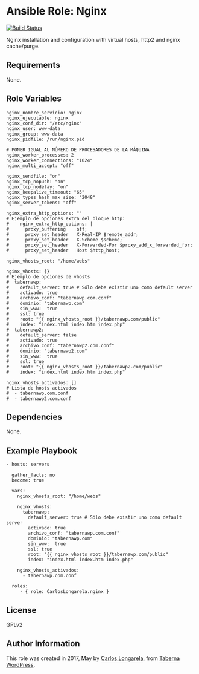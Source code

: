 Ansible Role: Nginx
=========

[![Build Status](https://travis-ci.org/CarlosLongarela/ansible-role-nginx.svg?branch=master)](https://travis-ci.org/CarlosLongarela/ansible-role-nginx)

Nginx installation and configuration with virtual hosts, http2 and nginx cache/purge.

Requirements
------------

None.

Role Variables
--------------

    nginx_nombre_servicio: nginx
    nginx_ejecutable: nginx
    nginx_conf_dir: "/etc/nginx"
    nginx_user: www-data
    nginx_group: www-data
    nginx_pidfile: /run/nginx.pid

    # PONER IGUAL AL NÚMERO DE PROCESADORES DE LA MÁQUINA
    nginx_worker_processes: 2
    nginx_worker_connections: "1024"
    nginx_multi_accept: "off"

    nginx_sendfile: "on"
    nginx_tcp_nopush: "on"
    nginx_tcp_nodelay: "on"
    nginx_keepalive_timeout: "65"
    nginx_types_hash_max_size: "2048"
    nginx_server_tokens: "off"

    nginx_extra_http_options: ""
    # Ejemplo de opciones extra del bloque http:
    #    nginx_extra_http_options: |
    #      proxy_buffering    off;
    #      proxy_set_header   X-Real-IP $remote_addr;
    #      proxy_set_header   X-Scheme $scheme;
    #      proxy_set_header   X-Forwarded-For $proxy_add_x_forwarded_for;
    #      proxy_set_header   Host $http_host;

    nginx_vhosts_root: "/home/webs"

    nginx_vhosts: {}
    # Ejemplo de opciones de vhosts
    #  tabernawp:
    #    default_server: true # Sólo debe existir uno como default server
    #    activado: true
    #    archivo_conf: "tabernawp.com.conf"
    #    dominio: "tabernawp.com"
    #    sin_www:  true
    #    ssl: true
    #    root: "{{ nginx_vhosts_root }}/tabernawp.com/public"
    #    index: "index.html index.htm index.php"
    #  tabernawp2:
    #    default_server: false
    #    activado: true
    #    archivo_conf: "tabernawp2.com.conf"
    #    dominio: "tabernawp2.com"
    #    sin_www:  true
    #    ssl: true
    #    root: "{{ nginx_vhosts_root }}/tabernawp2.com/public"
    #    index: "index.html index.htm index.php"

    nginx_vhosts_activados: []
    # Lista de hosts activados
    #  - tabernawp.com.conf
    #  - tabernawp2.com.conf

Dependencies
------------

None.

Example Playbook
----------------

    - hosts: servers

      gather_facts: no
      become: true

      vars:
        nginx_vhosts_root: "/home/webs"

        nginx_vhosts:
          tabernawp:
            default_server: true # Sólo debe existir uno como default server
            activado: true
            archivo_conf: "tabernawp.com.conf"
            dominio: "tabernawp.com"
            sin_www:  true
            ssl: true
            root: "{{ nginx_vhosts_root }}/tabernawp.com/public"
            index: "index.html index.htm index.php"

        nginx_vhosts_activados:
          - tabernawp.com.conf

      roles:
         - { role: CarlosLongarela.nginx }

License
-------

GPLv2

Author Information
------------------

This role was created in 2017, May by [Carlos Longarela](mailto:carlos@longarela.eu), from [Taberna WordPress](https://tabernawp.com/).
